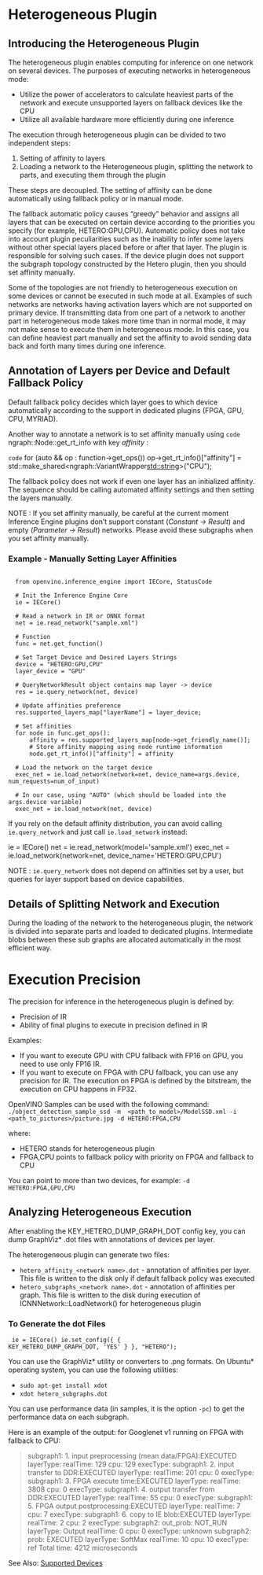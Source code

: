 # Heterogeneous Plugin

## Introducing the Heterogeneous Plugin
The heterogeneous plugin enables computing for inference on one network on several devices. The purposes of executing networks in heterogeneous mode:

* Utilize the power of accelerators to calculate heaviest parts of the network and execute unsupported layers on fallback devices like the CPU
* Utilize all available hardware more efficiently during one inference

The execution through heterogeneous plugin can be divided to two independent steps:

1. Setting of affinity to layers
2. Loading a network to the Heterogeneous plugin, splitting the network to parts, and executing them through the plugin

These steps are decoupled. The setting of affinity can be done automatically using fallback policy or in manual mode.

The fallback automatic policy causes “greedy” behavior and assigns all layers that can be executed on certain device according to the priorities you specify (for example, HETERO:GPU,CPU). Automatic policy does not take into account plugin peculiarities such as the inability to infer some layers without other special layers placed before or after that layer. The plugin is responsible for solving such cases. If the device plugin does not support the subgraph topology constructed by the Hetero plugin, then you should set affinity manually.

Some of the topologies are not friendly to heterogeneous execution on some devices or cannot be executed in such mode at all. Examples of such networks are networks having activation layers which are not supported on primary device. If transmitting data from one part of a network to another part in heterogeneous mode takes more time than in normal mode, it may not make sense to execute them in heterogeneous mode. In this case, you can define heaviest part manually and set the affinity to avoid sending data back and forth many times during one inference.

## Annotation of Layers per Device and Default Fallback Policy

Default fallback policy decides which layer goes to which device automatically according to the support in dedicated plugins (FPGA, GPU, CPU, MYRIAD).

Another way to annotate a network is to set affinity manually using 
`code`
ngraph::Node::get_rt_info
with key *affinity* :

`code`
for (auto && op : function->get_ops())
    op->get_rt_info()["affinity"] = std::make_shared<ngraph::VariantWrapper<std::string>>("CPU");

The fallback policy does not work if even one layer has an initialized affinity. The sequence should be calling automated affinity settings and then setting the layers manually.

NOTE : If you set affinity manually, be careful at the current moment Inference Engine plugins don’t support constant (*Constant -> Result*) and empty (*Parameter -> Result*) networks. Please avoid these subgraphs when you set affinity manually.

### Example - Manually Setting Layer Affinities

<pre><code>
  from openvino.inference_engine import IECore, StatusCode

  # Init the Inference Engine Core
  ie = IECore()

  # Read a network in IR or ONNX format
  net = ie.read_network("sample.xml")
  
  # Function
  func = net.get_function()
  
  # Set Target Device and Desired Layers Strings
  device = "HETERO:GPU,CPU"
  layer_device = "GPU"
  
  # QueryNetworkResult object contains map layer -> device
  res = ie.query_network(net, device)
  
  # Update affinities preference
  res.supported_layers_map["layerName"] = layer_device;

  # Set affinities
  for node in func.get_ops():
      affinity = res.supported_layers_map[node->get_friendly_name()];
      # Store affinity mapping using node runtime information
      node.get_rt_info()["affinity"] = affinity

  # Load the network on the target device
  exec_net = ie.load_network(network=net, device_name=args.device, num_requests=num_of_input)
  
  # In our case, using "AUTO" (which should be loaded into the args.device variable)
  exec_net = ie.load_network(net, device)
</code></pre>

If you rely on the default affinity distribution, you can avoid calling `ie.query_network` and just call `ie.load_network` instead:

  ie = IECore()
  net = ie.read_network(model='sample.xml')
  exec_net = ie.load_network(network=net, device_name='HETERO:GPU,CPU')

NOTE : `ie.query_network` does not depend on affinities set by a user, but queries for layer support based on device capabilities.

## Details of Splitting Network and Execution

During the loading of the network to the heterogeneous plugin, the network is divided into separate parts and loaded to dedicated plugins. Intermediate blobs between these sub graphs are allocated automatically in the most efficient way.

# Execution Precision

The precision for inference in the heterogeneous plugin is defined by:

* Precision of IR
* Ability of final plugins to execute in precision defined in IR

Examples:

* If you want to execute GPU with CPU fallback with FP16 on GPU, you need to use only FP16 IR.
* If you want to execute on FPGA with CPU fallback, you can use any precision for IR. The execution on FPGA is defined by the bitstream, the execution on CPU happens in FP32.

OpenVINO Samples can be used with the following command:
`./object_detection_sample_ssd -m  <path_to_model>/ModelSSD.xml -i <path_to_pictures>/picture.jpg -d HETERO:FPGA,CPU`

where:

* HETERO stands for heterogeneous plugin
* FPGA,CPU points to fallback policy with priority on FPGA and fallback to CPU

You can point to more than two devices, for example: `-d HETERO:FPGA,GPU,CPU`

## Analyzing Heterogeneous Execution

After enabling the KEY_HETERO_DUMP_GRAPH_DOT config key, you can dump GraphViz* .dot files with annotations of devices per layer.

The heterogeneous plugin can generate two files:

* `hetero_affinity_<network name>.dot` - annotation of affinities per layer. This file is written to the disk only if default fallback policy was executed
* `hetero_subgraphs_<network name>.dot` - annotation of affinities per graph. This file is written to the disk during execution of ICNNNetwork::LoadNetwork() for heterogeneous plugin

### To Generate the dot Files
<code><pre>
ie = IECore()
ie.set_config({ { KEY_HETERO_DUMP_GRAPH_DOT, 'YES' } }, "HETERO");
</pre></code>

You can use the GraphViz* utility or converters to .png formats. On Ubuntu* operating system, you can use the following utilities:

* `sudo apt-get install xdot`
* `xdot hetero_subgraphs.dot`

You can use performance data (in samples, it is the option `-pc`) to get the performance data on each subgraph.

Here is an example of the output: for Googlenet v1 running on FPGA with fallback to CPU:

> subgraph1: 1. input preprocessing (mean data/FPGA):EXECUTED       layerType:                    realTime: 129        cpu: 129            execType:
> subgraph1: 2. input transfer to DDR:EXECUTED       layerType:                    realTime: 201        cpu: 0              execType:
> subgraph1: 3. FPGA execute time:EXECUTED       layerType:                    realTime: 3808       cpu: 0              execType:
> subgraph1: 4. output transfer from DDR:EXECUTED       layerType:                    realTime: 55         cpu: 0              execType:
> subgraph1: 5. FPGA output postprocessing:EXECUTED       layerType:                    realTime: 7          cpu: 7              execType:
> subgraph1: 6. copy to IE blob:EXECUTED       layerType:                    realTime: 2          cpu: 2              execType:
> subgraph2: out_prob:          NOT_RUN        layerType: Output             realTime: 0          cpu: 0              execType: unknown
> subgraph2: prob:              EXECUTED       layerType: SoftMax            realTime: 10         cpu: 10             execType: ref
> Total time: 4212     microseconds


See Also:
[Supported Devices](https://docs.openvinotoolkit.org/latest/openvino_docs_IE_DG_supported_plugins_Supported_Devices.html)

